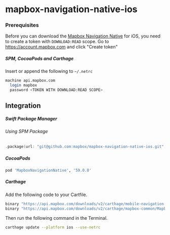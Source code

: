 # mapbox-navigation-native-ios

### Prerequisites

Before you can download the [Mapbox Navigation Native](https://github.com/mapbox/mapbox-navigation-native) for iOS, you need to create a token with `DOWNLOAD:READ` scope.
Go to https://account.mapbox.com and click "Create token"

##### SPM, CocoaPods and Carthage
Insert or append the following to `~/.netrc`

```bash
machine api.mapbox.com
  login mapbox
  password <TOKEN WITH DOWNLOAD:READ SCOPE>
```

## Integration

##### Swift Package Manager

###### Using SPM Package

```swift
.package(url: "git@github.com:mapbox/mapbox-navigation-native-ios.git", from: "59.0.0"),
```

##### CocoaPods

```ruby
pod 'MapboxNavigationNative', '59.0.0'
```

##### Carthage

Add the following code to your Cartfile.

```bash
binary "https://api.mapbox.com/downloads/v2/carthage/mobile-navigation-native/MapboxNavigationNative.json" == 59.0.0
binary "https://api.mapbox.com/downloads/v2/carthage/mapbox-common/MapboxCommon-ios.json" == 16.1.0
```

Then run the following command in the Terminal.
```bash
carthage update --platform ios --use-netrc
```
